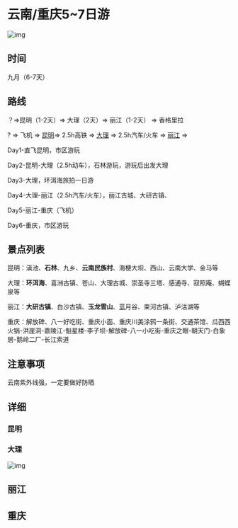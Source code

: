 # 云南/重庆5~7日游

![img](https://pic3.zhimg.com/v2-c8628eb699e360a9e2981631c2f31e12_b.jpg)

## 时间

九月（6-7天）

## 路线

？=>昆明（1-2天）=> 大理（2天）=> 丽江（1-2天） => 香格里拉

? => 飞机 => <u>昆明</u>=> 2.5h高铁 => <u>大理</u> => 2.5h汽车/火车 => <u>丽江</u> => 

Day1-直飞昆明，市区游玩

Day2-昆明-大理（2.5h动车），石林游玩，游玩后出发大理

Day3-大理，环洱海旅拍一日游

Day4-大理-丽江（2.5h汽车/火车），丽江古城、大研古镇、

Day5-丽江-重庆（飞机）

Day6-重庆，市区游玩

## 景点列表

昆明：滇池、**石林**、九乡、**云南民族村**、海梗大坝、西山、云南大学、金马等

大理：**环洱海**、喜洲古镇、苍山、大理古城、崇圣寺三塔、感通寺、寂照庵、蝴蝶泉等

丽江：**大研古镇**、白沙古镇、**玉龙雪山**、蓝月谷、束河古镇、泸沽湖等

重庆：解放碑、八一好吃街、重庆小面、重庆川美涂鸦一条街、交通茶馆、瓜西西火锅-洪崖洞-嘉陵江-魁星楼-李子坝-解放碑-八一小吃街-重庆之眼-朝天门-白象居-鹅岭二厂-长江索道

## 注意事项

云南紫外线强，一定要做好防晒

## 详细

### 昆明

### 大理

![img](https://pic2.zhimg.com/v2-90a0f9683400dcea7c06893370d5b21d_b.jpg)

## 丽江

## 重庆